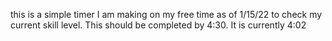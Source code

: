 this is a simple timer I am making on my free time as of 1/15/22 to check my current skill level. This should be completed by 4:30. It is currently 4:02
